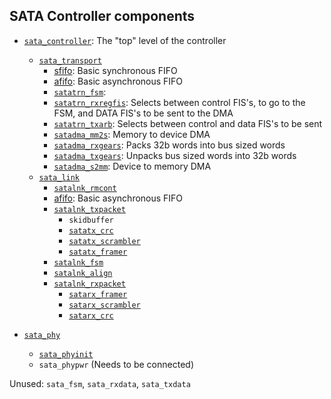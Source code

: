 ## SATA Controller components

- [`sata_controller`](sata_controller.v): The "top" level of the controller
  - [`sata_transport`](sata_transport.v)
    - [sfifo](sfifo.v): Basic synchronous FIFO
    - [afifo](afifo.v): Basic asynchronous FIFO
    - [`satatrn_fsm`](satatrn_fsm.v): 
    - [`satatrn_rxregfis`](satatrn_rxregfis.v): Selects between control FIS's, to go to the FSM, and DATA FIS's to be sent to the DMA
    - [`satatrn_txarb`](satatrn_txarb.v): Selects between control and data FIS's to be sent
    - [`satadma_mm2s`](satadma_mm2s.v): Memory to device DMA
    - [`satadma_rxgears`](satadma_rxgears.v): Packs 32b words into bus sized words
    - [`satadma_txgears`](satadma_txgears.v): Unpacks bus sized words into 32b words
    - [`satadma_s2mm`](satadma_s2mm.v): Device to memory DMA
  - [`sata_link`](sata_link.v)
    - [`satalnk_rmcont`](satalnk_rmcont.v)
    - [afifo](afifo.v): Basic asynchronous FIFO
    - [`satalnk_txpacket`](satalnk_txpacket.v)
      - `skidbuffer`
      - [`satatx_crc`](satatx_crc.v)
      - [`satatx_scrambler`](satatx_scrambler.v)
      - [`satatx_framer`](satatx_framer.v)
    - [`satalnk_fsm`](satalnk_fsm.v)
    - [`satalnk_align`](satalnk_align.v)
    - [`satalnk_rxpacket`](satalnk_rxpacket.v)
      - [`satarx_framer`](satarx_framer.v)
      - [`satarx_scrambler`](satarx_scrambler.v)
      - [`satarx_crc`](satarx_crc.v)

- [`sata_phy`](sata_phy.v)
  - [`sata_phyinit`](sata_phyinit.v)
  - `sata_phypwr` (Needs to be connected)

Unused: `sata_fsm`, `sata_rxdata`, `sata_txdata`

